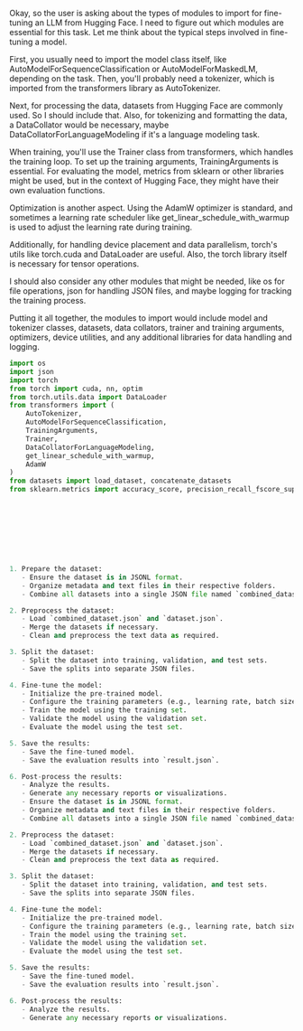 
Okay, so the user is asking about the types of modules to import for fine-tuning an LLM from Hugging Face. I need to figure out which modules are essential for this task. Let me think about the typical steps involved in fine-tuning a model.

First, you usually need to import the model class itself, like AutoModelForSequenceClassification or AutoModelForMaskedLM, depending on the task. Then, you'll probably need a tokenizer, which is imported from the transformers library as AutoTokenizer.

Next, for processing the data, datasets from Hugging Face are commonly used. So I should include that. Also, for tokenizing and formatting the data, a DataCollator would be necessary, maybe DataCollatorForLanguageModeling if it's a language modeling task.

When training, you'll use the Trainer class from transformers, which handles the training loop. To set up the training arguments, TrainingArguments is essential. For evaluating the model, metrics from sklearn or other libraries might be used, but in the context of Hugging Face, they might have their own evaluation functions.

Optimization is another aspect. Using the AdamW optimizer is standard, and sometimes a learning rate scheduler like get_linear_schedule_with_warmup is used to adjust the learning rate during training.

Additionally, for handling device placement and data parallelism, torch's utils like torch.cuda and DataLoader are useful. Also, the torch library itself is necessary for tensor operations.

I should also consider any other modules that might be needed, like os for file operations, json for handling JSON files, and maybe logging for tracking the training process.

Putting it all together, the modules to import would include model and tokenizer classes, datasets, data collators, trainer and training arguments, optimizers, device utilities, and any additional libraries for data handling and logging.
</think>

```python
import os
import json
import torch
from torch import cuda, nn, optim
from torch.utils.data import DataLoader
from transformers import (
    AutoTokenizer,
    AutoModelForSequenceClassification,
    TrainingArguments,
    Trainer,
    DataCollatorForLanguageModeling,
    get_linear_schedule_with_warmup,
    AdamW
)
from datasets import load_dataset, concatenate_datasets
from sklearn.metrics import accuracy_score, precision_recall_fscore_support









1. Prepare the dataset:
   - Ensure the dataset is in JSONL format.
   - Organize metadata and text files in their respective folders.
   - Combine all datasets into a single JSON file named `combined_dataset.json`.

2. Preprocess the dataset:
   - Load `combined_dataset.json` and `dataset.json`.
   - Merge the datasets if necessary.
   - Clean and preprocess the text data as required.

3. Split the dataset:
   - Split the dataset into training, validation, and test sets.
   - Save the splits into separate JSON files.

4. Fine-tune the model:
   - Initialize the pre-trained model.
   - Configure the training parameters (e.g., learning rate, batch size, epochs).
   - Train the model using the training set.
   - Validate the model using the validation set.
   - Evaluate the model using the test set.

5. Save the results:
   - Save the fine-tuned model.
   - Save the evaluation results into `result.json`.

6. Post-process the results:
   - Analyze the results.
   - Generate any necessary reports or visualizations.
   - Ensure the dataset is in JSONL format.
   - Organize metadata and text files in their respective folders.
   - Combine all datasets into a single JSON file named `combined_dataset.json`.

2. Preprocess the dataset:
   - Load `combined_dataset.json` and `dataset.json`.
   - Merge the datasets if necessary.
   - Clean and preprocess the text data as required.

3. Split the dataset:
   - Split the dataset into training, validation, and test sets.
   - Save the splits into separate JSON files.

4. Fine-tune the model:
   - Initialize the pre-trained model.
   - Configure the training parameters (e.g., learning rate, batch size, epochs).
   - Train the model using the training set.
   - Validate the model using the validation set.
   - Evaluate the model using the test set.

5. Save the results:
   - Save the fine-tuned model.
   - Save the evaluation results into `result.json`.

6. Post-process the results:
   - Analyze the results.
   - Generate any necessary reports or visualizations.
